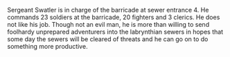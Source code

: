 Sergeant Swatler is in charge of the barricade at sewer entrance 4.  He commands 23 soldiers at the barricade, 20 fighters and 3 clerics.  He does not like his job.  Though not an evil man, he is more than willing to send foolhardy unprepared adventurers into the labrynthian sewers in hopes that some day the sewers will be cleared of threats and he can go on to do something more productive.
